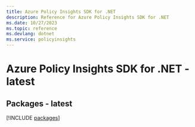 ```yaml
---
title: Azure Policy Insights SDK for .NET
description: Reference for Azure Policy Insights SDK for .NET
ms.date: 10/27/2023
ms.topic: reference
ms.devlang: dotnet
ms.service: policyinsights
---
```

# Azure Policy Insights SDK for .NET - latest
## Packages - latest
[!INCLUDE [packages](policy-insights-index.md)]